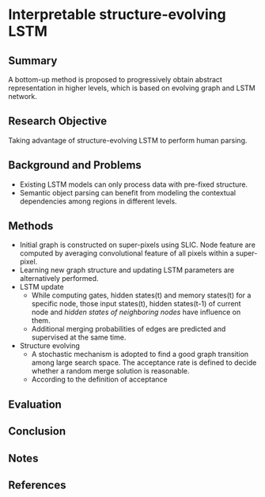 # Interpretable structure-evolving LSTM
## Summary
A bottom-up method is proposed to progressively obtain abstract representation in higher levels, which is based on evolving graph and LSTM network.
## Research Objective
Taking advantage of structure-evolving LSTM to perform human parsing.
## Background and Problems
- Existing LSTM models can only process data with pre-fixed structure.
- Semantic object parsing can benefit from modeling the contextual dependencies among regions in different levels.
## Methods
- Initial graph is constructed on super-pixels using SLIC. Node feature are computed by averaging convolutional feature of all pixels within a super-pixel.
- Learning new graph structure and updating LSTM parameters are alternatively performed.
-  LSTM update
	- While computing gates, hidden states(t) and memory states(t) for a specific node, those input states(t), hidden states(t-1) of current node and *hidden states of neighboring nodes* have influence on them.
	-  Additional merging probabilities of edges are predicted and supervised at the same time.
- Structure evolving
	- A stochastic mechanism is adopted to find a good graph transition among large search space. The acceptance rate is defined to decide whether a random merge solution is reasonable.
	- According to the definition of acceptance
## Evaluation

## Conclusion

## Notes

## References
<!--stackedit_data:
eyJoaXN0b3J5IjpbMjE0NzQxOTc3LDExNTYyNDA3MDksLTE4Nj
gzMzk5ODYsMjEzNzIwMjU0NywtNDg1MjQzMjE4LC0xMTA1NTI1
MzIyLDQyMDM0MzM2NiwtOTY4MzM5NDI5LDM1MDIxODA3MV19
-->